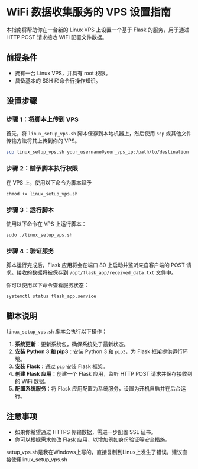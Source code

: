 # WiFi 数据收集服务的 VPS 设置指南

本指南将帮助你在一台新的 Linux VPS 上设置一个基于 Flask 的服务，用于通过 HTTP POST 请求接收 WiFi 配置文件数据。

## 前提条件

- 拥有一台 Linux VPS，并具有 root 权限。
- 具备基本的 SSH 和命令行操作知识。

## 设置步骤

### 步骤 1：将脚本上传到 VPS

首先，将 `linux_setup_vps.sh` 脚本保存到本地机器上，然后使用 `scp` 或其他文件传输方法将其上传到你的 VPS。

```bash
scp linux_setup_vps.sh your_username@your_vps_ip:/path/to/destination
```

### 步骤 2：赋予脚本执行权限

在 VPS 上，使用以下命令为脚本赋予

```
chmod +x linux_setup_vps.sh
```

### 步骤 3：运行脚本

使用以下命令在 VPS 上运行脚本：

```
sudo ./linux_setup_vps.sh
```

### 步骤 4：验证服务

脚本运行完成后，Flask 应用将会在端口 80 上启动并监听来自客户端的 POST 请求。接收的数据将被保存到 `/opt/flask_app/received_data.txt` 文件中。

你可以使用以下命令查看服务状态：

```
systemctl status flask_app.service
```

## 脚本说明

`linux_setup_vps.sh` 脚本会执行以下操作：

1. **系统更新**：更新系统包，确保系统处于最新状态。
2. **安装 Python 3 和 pip3**：安装 Python 3 和 `pip3`，为 Flask 框架提供运行环境。
3. **安装 Flask**：通过 `pip` 安装 Flask 框架。
4. **创建 Flask 应用**：创建一个 Flask 应用，监听 HTTP POST 请求并保存接收到的 WiFi 数据。
5. **配置系统服务**：将 Flask 应用配置为系统服务，设置为开机自启并在后台运行。

## 注意事项

- 如果你希望通过 HTTPS 传输数据，需进一步配置 SSL 证书。
- 你可以根据需求修改 Flask 应用，以增加例如身份验证等安全措施。

setup_vps.sh是我在Windows上写的，直接复制到Linux上发生了错误。建议直接使用linux_setup_vps.sh









